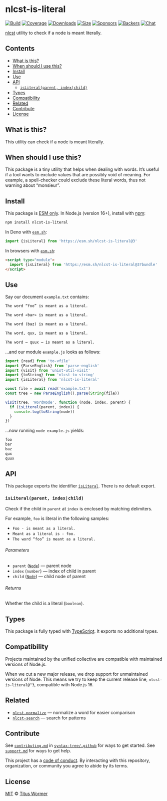 # nlcst-is-literal

[![Build][build-badge]][build]
[![Coverage][coverage-badge]][coverage]
[![Downloads][downloads-badge]][downloads]
[![Size][size-badge]][size]
[![Sponsors][sponsors-badge]][collective]
[![Backers][backers-badge]][collective]
[![Chat][chat-badge]][chat]

[nlcst][] utility to check if a node is meant literally.

## Contents

*   [What is this?](#what-is-this)
*   [When should I use this?](#when-should-i-use-this)
*   [Install](#install)
*   [Use](#use)
*   [API](#api)
    *   [`isLiteral(parent, index|child)`](#isliteralparent-indexchild)
*   [Types](#types)
*   [Compatibility](#compatibility)
*   [Related](#related)
*   [Contribute](#contribute)
*   [License](#license)

## What is this?

This utility can check if a node is meant literally.

## When should I use this?

This package is a tiny utility that helps when dealing with words.
It’s useful if a tool wants to exclude values that are possibly void of
meaning.
For example, a spell-checker could exclude these literal words, thus not warning
about “monsieur”.

## Install

This package is [ESM only][esm].
In Node.js (version 16+), install with [npm][]:

```sh
npm install nlcst-is-literal
```

In Deno with [`esm.sh`][esmsh]:

```js
import {isLiteral} from 'https://esm.sh/nlcst-is-literal@3'
```

In browsers with [`esm.sh`][esmsh]:

```html
<script type="module">
  import {isLiteral} from 'https://esm.sh/nlcst-is-literal@3?bundle'
</script>
```

## Use

Say our document `example.txt` contains:

```txt
The word “foo” is meant as a literal.

The word «bar» is meant as a literal.

The word (baz) is meant as a literal.

The word, qux, is meant as a literal.

The word — quux — is meant as a literal.
```

…and our module `example.js` looks as follows:

```js
import {read} from 'to-vfile'
import {ParseEnglish} from 'parse-english'
import {visit} from 'unist-util-visit'
import {toString} from 'nlcst-to-string'
import {isLiteral} from 'nlcst-is-literal'

const file = await read('example.txt')
const tree = new ParseEnglish().parse(String(file))

visit(tree, 'WordNode', function (node, index, parent) {
  if (isLiteral(parent, index)) {
    console.log(toString(node))
  }
})
```

…now running `node example.js` yields:

```txt
foo
bar
baz
qux
quux
```

## API

This package exports the identifier [`isLiteral`][api-is-literal].
There is no default export.

### `isLiteral(parent, index|child)`

Check if the child in `parent` at `index` is enclosed by matching delimiters.

For example, `foo` is literal in the following samples:

*   `Foo - is meant as a literal.`
*   `Meant as a literal is - foo.`
*   `The word “foo” is meant as a literal.`

###### Parameters

*   `parent` ([`Node`][node])
    — parent node
*   `index` (`number`)
    — index of child in parent
*   `child` ([`Node`][node])
    — child node of parent

###### Returns

Whether the child is a literal (`boolean`).

## Types

This package is fully typed with [TypeScript][].
It exports no additional types.

## Compatibility

Projects maintained by the unified collective are compatible with maintained
versions of Node.js.

When we cut a new major release, we drop support for unmaintained versions of
Node.
This means we try to keep the current release line, `nlcst-is-literal@^3`,
compatible with Node.js 16.

## Related

*   [`nlcst-normalize`](https://github.com/syntax-tree/nlcst-normalize)
    — normalize a word for easier comparison
*   [`nlcst-search`](https://github.com/syntax-tree/nlcst-search)
    — search for patterns

## Contribute

See [`contributing.md`][contributing] in [`syntax-tree/.github`][health] for
ways to get started.
See [`support.md`][support] for ways to get help.

This project has a [code of conduct][coc].
By interacting with this repository, organization, or community you agree to
abide by its terms.

## License

[MIT][license] © [Titus Wormer][author]

<!-- Definitions -->

[build-badge]: https://github.com/syntax-tree/nlcst-is-literal/workflows/main/badge.svg

[build]: https://github.com/syntax-tree/nlcst-is-literal/actions

[coverage-badge]: https://img.shields.io/codecov/c/github/syntax-tree/nlcst-is-literal.svg

[coverage]: https://codecov.io/github/syntax-tree/nlcst-is-literal

[downloads-badge]: https://img.shields.io/npm/dm/nlcst-is-literal.svg

[downloads]: https://www.npmjs.com/package/nlcst-is-literal

[size-badge]: https://img.shields.io/badge/dynamic/json?label=minzipped%20size&query=$.size.compressedSize&url=https://deno.bundlejs.com/?q=nlcst-is-literal

[size]: https://bundlejs.com/?q=nlcst-is-literal

[sponsors-badge]: https://opencollective.com/unified/sponsors/badge.svg

[backers-badge]: https://opencollective.com/unified/backers/badge.svg

[collective]: https://opencollective.com/unified

[chat-badge]: https://img.shields.io/badge/chat-discussions-success.svg

[chat]: https://github.com/syntax-tree/unist/discussions

[npm]: https://docs.npmjs.com/cli/install

[esm]: https://gist.github.com/sindresorhus/a39789f98801d908bbc7ff3ecc99d99c

[esmsh]: https://esm.sh

[typescript]: https://www.typescriptlang.org

[license]: license

[author]: https://wooorm.com

[health]: https://github.com/syntax-tree/.github

[contributing]: https://github.com/syntax-tree/.github/blob/main/contributing.md

[support]: https://github.com/syntax-tree/.github/blob/main/support.md

[coc]: https://github.com/syntax-tree/.github/blob/main/code-of-conduct.md

[nlcst]: https://github.com/syntax-tree/nlcst

[node]: https://github.com/syntax-tree/nlcst#nodes

[api-is-literal]: #isliteralparent-indexchild
